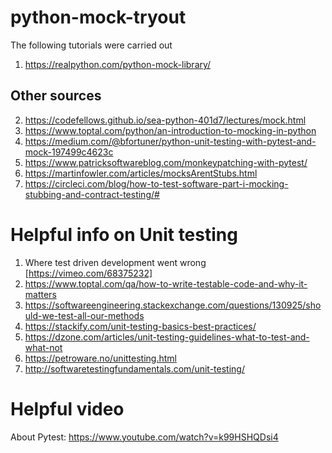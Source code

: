 # python-mock-tryout

The following tutorials were carried out

1. https://realpython.com/python-mock-library/

## Other sources

2. https://codefellows.github.io/sea-python-401d7/lectures/mock.html
3. https://www.toptal.com/python/an-introduction-to-mocking-in-python
4. https://medium.com/@bfortuner/python-unit-testing-with-pytest-and-mock-197499c4623c
5. https://www.patricksoftwareblog.com/monkeypatching-with-pytest/
6. https://martinfowler.com/articles/mocksArentStubs.html
7. https://circleci.com/blog/how-to-test-software-part-i-mocking-stubbing-and-contract-testing/#




# Helpful info on Unit testing

1. Where test driven development went wrong [https://vimeo.com/68375232]
2. https://www.toptal.com/qa/how-to-write-testable-code-and-why-it-matters
3. https://softwareengineering.stackexchange.com/questions/130925/should-we-test-all-our-methods
4. https://stackify.com/unit-testing-basics-best-practices/
5. https://dzone.com/articles/unit-testing-guidelines-what-to-test-and-what-not
6. https://petroware.no/unittesting.html
7. http://softwaretestingfundamentals.com/unit-testing/



# Helpful video

About Pytest: https://www.youtube.com/watch?v=k99HSHQDsi4
